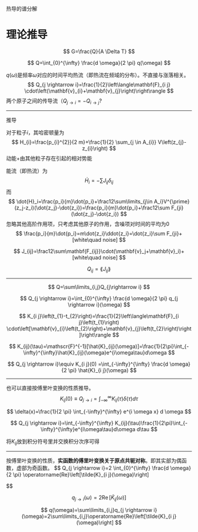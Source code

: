 热导的谱分解

# 理论推导

$$
G=\frac{Q}{A \Delta T}
$$

$$
Q=\int_{0}^{\infty} \frac{d \omega}{2 \pi} q(\omega)
$$

$q(\omega)$是频率$\omega$对应的时间平均热流（即热流在频域的分布）。不直接与涨落相关。
$$
Q_{j \rightarrow i}=\frac{1}{2}\left\langle\mathbf{F}_{i j} \cdot\left(\mathbf{v}_{i}+\mathbf{v}_{j}\right)\right\rangle
$$
两个原子之间的传导流（$Q_{j\rightarrow i}=-Q_{i\rightarrow j}?$

---

推导

对于粒子$i$，其哈密顿量为
$$
H_{i}=\frac{p_{i}^{2}}{2 m}+\frac{1}{2} \sum_{j \in A_{i}} V\left(z_{j}-z_{i}\right)
$$
动能+由其他粒子存在引起的相对势能

能流（即热流）为
$$
\dot{H}_i=-\sum J_{ij}\delta_{ij}
$$
而
$$
\dot{H}_i=\frac{p_i}{m}\dot{p_i}+\frac12\sum\limits_{j\in A_i}V^{\prime}(z_j-z_i)(\dot{z_j}-\dot{z_i})=\frac{p_i}{m}\dot{p_i}+\frac12\sum F_{ji}(\dot{z_j}-\dot{z_i})
$$
忽略其他高阶作用项，只考虑其他原子的作用，含噪项对时间的平均为0
$$
\frac{p_i}{m}\dot{p_i}=m\dot{z_i}\ddot{z_i}=\dot{z_i}\sum F_{ji}+[white\quad noise]
$$

$$
J_{ij}=\frac12\sum\mathbf{F_{ij}}\cdot(\mathbf{v}_j+\mathbf{v}_i)+[white\quad noise]
$$

$$
Q_{ij}=\lang J_{ij}\rang
$$

---

$$
Q=\sum\limits_{i,j}Q_{j\rightarrow i}
$$

$$
Q_{j \rightarrow i}=\int_{0}^{\infty} \frac{d \omega}{2 \pi} q_{j \rightarrow i}(\omega)
$$

$$
K_{i j}\left(t_{1}-t_{2}\right)=\frac{1}{2}\left\langle\mathbf{F}_{i j}\left(t_{1}\right) \cdot\left[\mathbf{v}_{i}\left(t_{2}\right)+\mathbf{v}_{j}\left(t_{2}\right)\right]\right\rangle
$$

$$
K_{ij}(\tau)=\mathscr{F}^{-1}[\hat{K}_{ij}(\omega)]=\frac{1}{2\pi}\int_{-\infty}^{\infty}\hat{K}_{ij}(\omega)e^{i\omega\tau}d\omega
$$

$$
Q_{j \rightarrow i}\equiv K_{i j}(0) =\int_{-\infty}^{\infty} \frac{d \omega}{2 \pi} \hat{K}_{i j}(\omega) 
$$

---

也可以直接按傅里叶变换的性质推导。
$$
K_{i j}(0) \equiv Q_{j \rightarrow i}=\int_{-\infty}^{\infty} K_{ij}(\tau)\delta(\tau)d\tau
$$

$$
\delta(x)=\frac{1}{2 \pi} \int_{-\infty}^{\infty} e^{i \omega x} d \omega
$$

$$
Q_{j \rightarrow i}=\int_{-\infty}^{\infty} K_{ij}(\tau)\frac{1}{2\pi}\int_{-\infty}^{\infty}e^{i\omega\tau}d\omega d\tau
$$

将$K_{ij}$放到积分符号里并交换积分次序可得

---

按傅里叶变换的性质，**实函数的傅里叶变换关于原点共轭对称**。即其实部为偶函数，虚部为奇函数。
$$
Q_{j \rightarrow i}=2 \int_{0}^{\infty} \frac{d \omega}{2 \pi} \operatorname{Re}\left[\tilde{K}_{i j}(\omega)\right]
$$

$$
q_{j \rightarrow i}(\omega)=2 \operatorname{Re}\left[\tilde{K}_{i j}(\omega)\right]
$$

$$
q(\omega)=\sum\limits_{i,j}q_{j \rightarrow i}(\omega)=2\sum\limits_{i,j}\operatorname{Re}\left[\tilde{K}_{i j}(\omega)\right]
$$

